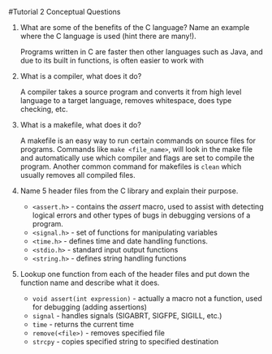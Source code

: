 #Tutorial 2 Conceptual Questions

1. What are some of the benefits of the C language? Name an example where the
C language is used (hint there are many!).

	Programs written in C are faster then other languages such as Java, and due to its built in functions, is often easier to work with 

2. What is a compiler, what does it do?
	
	A compiler takes a source program and converts it from high level language to a target language, removes whitespace, does type checking, etc. 

3. What is a makefile, what does it do?

	A makefile is an easy way to run certain commands on source files for programs. Commands like `make <file_name>`, will look in the make file and automatically use which compiler and flags are set to compile the program. Another common command for makefiles is `clean` which usually removes all compiled files.

4. Name 5 header files from the C library and explain their purpose.

	+ `<assert.h>` - contains the *assert* macro, used to assist with detecting logical errors and other types of bugs in debugging versions of a program.
	+ `<signal.h>` - set of functions for manipulating variables
	+ `<time.h>` - defines time and date handling functions.
	+ `<stdio.h>` - standard input output functions
	+ `<string.h>` - defines string handling functions

5. Lookup one function from each of the header files and put down the function
name and describe what it does.

	+ `void assert(int expression)` - actually a macro not a function, used for debugging (adding assertions)
	+ `signal` - handles signals (SIGABRT, SIGFPE, SIGILL, etc.)
	+ `time` - returns the current time
	+ `remove(<file>)` - removes specified file
	+ `strcpy` - copies specified string to specified destination 

